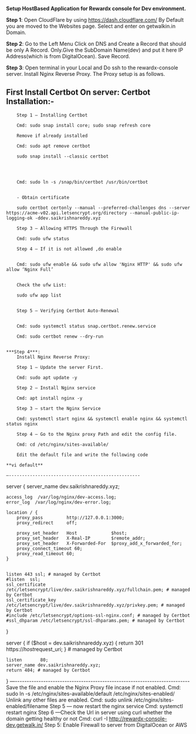 **Setup HostBased Application for Rewardx console for Dev environment.**


**Step 1**: 
	Open CloudFlare by using https://dash.cloudflare.com/
	By Default you are moved to the Websites page.
	Select and enter on getwalkin.in Domain.
	
	
**Step 2**:
	Go to the Left Menu Click on DNS and Create a Record that should be only A Record.
	Only.Give the SubDomain Name(dev) and put it here IP Address(which is from DigitalOcean).
	Save Record.
	
	
**Step 3**: 
	Open terminal in your Local and Do ssh to the rewardx-console server.
	Install Nginx Reverse Proxy. The Proxy setup is as follows.
	
	
**First Install Certbot On server**:
**Certbot Installation**:-
----------------
```shell
	Step 1 — Installing Certbot
	
	Cmd: sudo snap install core; sudo snap refresh core

	Remove if already installed
	
	Cmd: sudo apt remove certbot

	sudo snap install --classic certbot
	
	
	
	
	Cmd: sudo ln -s /snap/bin/certbot /usr/bin/certbot


	- Obtain certificate
	
	sudo certbot certonly --manual --preferred-challenges dns --server https://acme-v02.api.letsencrypt.org/directory --manual-public-ip-logging-ok -ddev.saikrishnareddy.xyz

	Step 3 — Allowing HTTPS Through the Firewall
	
	Cmd: sudo ufw status
	
	Step 4 — If it is not allowed ,do enable
	
	
	Cmd: sudo ufw enable && sudo ufw allow 'Nginx HTTP' && sudo ufw allow ‘Nginx Full’
	
	
	Check the ufw List:
	
	sudo ufw app list
	

	Step 5 — Verifying Certbot Auto-Renewal
	
	
	Cmd: sudo systemctl status snap.certbot.renew.service
	
	Cmd: sudo certbot renew --dry-run
	

***Step 4***:
	Install Nginx Reverse Proxy:
	
	Step 1 — Update the server First.
	
	Cmd: sudo apt update -y
	
	Step 2 — Install Nginx service
	
	Cmd: apt install nginx -y
	
	Step 3 — start the Nginx Service
	
	Cmd: systemctl start nginx && systemctl enable nginx && systemctl status nginx
	
	Step 4 — Go to the Nginx proxy Path and edit the config file.
	
	Cmd: cd /etc/nginx/sites-available/
	
	Edit the default file and write the following code
	
**vi default**

—--------------------------------------------------

```
server {
    server_name dev.saikrishnareddy.xyz;

    access_log  /var/log/nginx/dev-access.log;
    error_log  /var/log/nginx/dev-error.log;

    location / {
        proxy_pass         http://127.0.0.1:3000;
        proxy_redirect     off;

        proxy_set_header   Host             $host;
        proxy_set_header   X-Real-IP        $remote_addr;
        proxy_set_header   X-Forwarded-For  $proxy_add_x_forwarded_for;
        proxy_connect_timeout 60;
        proxy_read_timeout 60;
    }


    listen 443 ssl; # managed by Certbot
    #listen  ssl;
    ssl_certificate /etc/letsencrypt/live/dev.saikrishnareddy.xyz/fullchain.pem; # managed by Certbot
    ssl_certificate_key /etc/letsencrypt/live/dev.saikrishnareddy.xyz/privkey.pem; # managed by Certbot
    #include /etc/letsencrypt/options-ssl-nginx.conf; # managed by Certbot
    #ssl_dhparam /etc/letsencrypt/ssl-dhparams.pem; # managed by Certbot

}

server {
    if ($host = dev.saikrishnareddy.xyz) {
        return 301 https://$host$request_uri;
    } # managed by Certbot


    listen       80;
    server_name dev.saikrishnareddy.xyz;
    return 404; # managed by Certbot
}
—--------------------------------------------------------------------------
	Save the file and enable the Nginx Proxy file incase if not enabled.
	Cmd: sudo ln -s /etc/nginx/sites-available/default /etc/nginx/sites-enabled/
	Unlink any other files are enabled.
	Cmd: sudo unlink /etc/nginx/sites-enabled/filename
	Step 5 — now restart the nginx service
	Cmd: systemctl restart nginx
	Step 6 —Check the Url in server using curl whether the domain getting healthy or not
	Cmd: curl -I http://rewardx-console-dev.getwalk.in/
Step 5: 
	Enable Firewall to server from DigitalOcean or AWS

```
